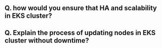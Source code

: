 ## Q. how would you ensure that HA and scalability in EKS cluster?

## Q. Explain the process of updating nodes in EKS cluster without downtime?
